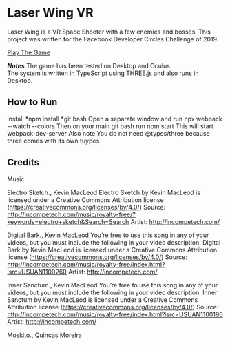 # Laser Wing VR
Laser Wing is a VR Space Shooter with a few enemies and bosses.  This project was written for the Facebook Developer Circles Challenge of 2019.  

[Play The Game](http://www.metalmario.net/laserwing?ssaa=4)

***Notes***
The game has been tested on Desktop and Oculus.  
The system is written in TypeScript using THREE.js and also runs in Desktop.

## How to Run
install *npm
install *git bash
Open a separate window and run 
  npx webpack --watch --colors
Then on your main git bash run
  npm start
This will start webpack-dev-server
Also note You do not need @types/three because three comes with its own tuypes

## Credits

Music 

Electro Sketch., Kevin MacLeod
Electro Sketch by Kevin MacLeod is licensed under a Creative Commons Attribution license (https://creativecommons.org/licenses/by/4.0/)
Source: http://incompetech.com/music/royalty-free/?keywords=electro+sketch&Search=Search
Artist: http://incompetech.com/


Digital Bark., Kevin MacLeod
You’re free to use this song in any of your videos, but you must include the following in your video description:
Digital Bark by Kevin MacLeod is licensed under a Creative Commons Attribution license (https://creativecommons.org/licenses/by/4.0/)
Source: http://incompetech.com/music/royalty-free/index.html?isrc=USUAN1100260
Artist: http://incompetech.com/

Inner Sanctum., Kevin MacLeod
You’re free to use this song in any of your videos, but you must include the following in your video description:
Inner Sanctum by Kevin MacLeod is licensed under a Creative Commons Attribution license (https://creativecommons.org/licenses/by/4.0/)
Source: http://incompetech.com/music/royalty-free/index.html?isrc=USUAN1100196
Artist: http://incompetech.com/

Moskito., Quincas Moreira




 